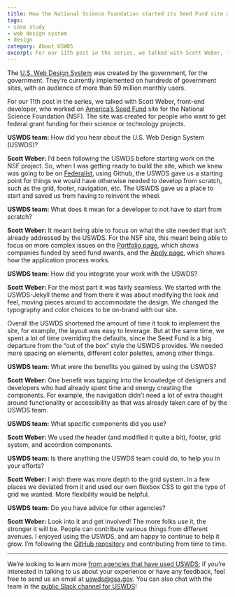 ```yaml
---
title: How the National Science Foundation started its Seed Fund site with USWDS
tags:
- case study
- web design system
- design
category: About USWDS
excerpt: For our 11th post in the series, we talked with Scott Weber, front-end developer, who worked on America’s Seed Fund site for the National Science Foundation (NSF). The site was created for people who want to get federal grant funding for their science or technology projects.
---
```


The [U.S. Web Design System](https://designsystem.digital.gov/) was created by the government, for the government. They’re currently implemented on hundreds of government sites, with an audience of more than 59 million monthly users.

For our 11th post in the series, we talked with Scott Weber, front-end developer, who worked on [America’s Seed Fund](https://seedfund.nsf.gov/) site for the National Science Foundation (NSF). The site was created for people who want to get federal grant funding for their science or technology projects.

**USWDS team:** How did you hear about the U.S. Web Design System (USWDS)?

**Scott Weber:** I’d been following the USWDS before starting work on the NSF project. So, when I was getting ready to build the site, which we knew was going to be on [Federalist](https://federalist.fr.cloud.gov/), using Github, the USWDS gave us a starting point for things we would have otherwise needed to develop from scratch, such as the grid, footer, navigation, etc. The USWDS gave us a place to start and saved us from having to reinvent the wheel.

**USWDS team:** What does it mean for a developer to not have to start from scratch?

**Scott Weber:** It meant being able to focus on what the site needed that isn’t already addressed by the USWDS. For the NSF site, this meant being able to focus on more complex issues on the [Portfolio page](https://seedfund.nsf.gov/portfolio/), which shows companies funded by seed fund awards, and the [Apply page](https://seedfund.nsf.gov/apply/), which shows how the application process works.

**USWDS team:** How did you integrate your work with the USWDS?

**Scott Weber:** For the most part it was fairly seamless. We started with the USWDS-Jekyll theme and from there it was about modifying the look and feel, moving pieces around to accommodate the design. We changed the typography and color choices to be on-brand with our site.

Overall the USWDS shortened the amount of time it took to implement the site, for example, the layout was easy to leverage. But at the same time, we spent a lot of time overriding the defaults, since the Seed Fund is a big departure from the “out of the box” style the USWDS provides. We needed more spacing on elements, different color palettes, among other things.

**USWDS team:** What were the benefits you gained by using the USWDS?

**Scott Weber:** One benefit was tapping into the knowledge of designers and developers who had already spent time and energy creating the components. For example, the navigation didn’t need a lot of extra thought around functionality or accessibility as that was already taken care of by the USWDS team.

**USWDS team:** What specific components did you use?

**Scott Weber:**  We used the header (and modified it quite a bit), footer, grid system, and accordion components.

**USWDS team:** Is there anything the USWDS team could do, to help you in your efforts?

**Scott Weber:** I wish there was more depth to the grid system. In a few places we deviated from it and used our own flexbox CSS to get the type of grid we wanted. More flexibility would be helpful.

**USWDS team:** Do you have advice for other agencies?

**Scott Weber:** Look into it and get involved! The more folks use it, the stronger it will be. People can contribute various things from different avenues. I enjoyed using the USWDS, and am happy to continue to help it grow. I’m following the [GitHub repository](https://github.com/uswds/uswds) and contributing from time to time.

---

We’re looking to learn more [from agencies that have used USWDS](https://github.com/uswds/uswds/blob/develop/docs/WHO_IS_USING_USWDS.md); if you’re interested in talking to us about your experience or have any feedback, feel free to send us an email at [uswds@gsa.gov](mailto:uswds@gsa.gov). You can also chat with the team in the [public Slack channel for USWDS](https://chat.18f.gov/)!
